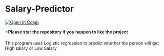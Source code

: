 # Salary-Predictor

[![Open In Colab](https://colab.research.google.com/assets/colab-badge.svg)](IIS%20Assignment%20-%202%20Final%20(2).ipynb)

:star:**Please star the repository if you happen to like the project**

This program uses Logistic regression to predict whether the person will get High salary or Low Salary
